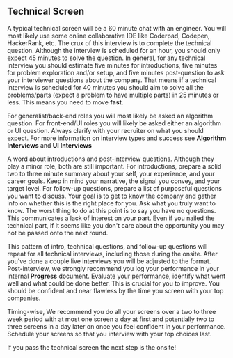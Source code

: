 ## Technical Screen

A typical technical screen will be a 60 minute chat with an engineer. You will most likely use some online collaborative IDE like Coderpad, Codepen, HackerRank, etc. The crux of this interview is to complete the technical question. Although the interview is scheduled for an hour, you should only expect 45 minutes to solve the question. In general, for any technical interview you should estimate five minutes for introductions, five minutes for problem exploration and/or setup, and five minutes post-question to ask your interviewer questions about the company. That means if a technical interview is scheduled for 40 minutes you should aim to solve all the problems/parts (expect a problem to have multiple parts) in 25 minutes or less. This means you need to move **fast**.

For generalist/back-end roles you will most likely be asked an algorithm question. For front-end/UI roles you will likely be asked either an algorithm or UI question. Always clarify with your recruiter on what you should expect. For more information on interview types and success see **Algorithm Interviews** and **UI Interviews**

A word about introductions and post-interview questions. Although they play a minor role, both are still important. For introductions, prepare a solid two to three minute summary about your self, your experience, and your career goals. Keep in mind your narrative, the signal you convey, and your target level. For follow-up questions, prepare a list of purposeful questions you want to discuss. Your goal is to get to know the company and gather info on whether this is the right place for you. Ask what you truly want to know. The worst thing to do at this point is to say you have no questions. This communicates a lack of interest on your part. Even if you nailed the technical part, if it seems like you don't care about the opportunity you may not be passed onto the next round.

This pattern of intro, technical questions, and follow-up questions will repeat for all technical interviews, including those during the onsite. After you've done a couple live interviews you will be adjusted to the format. Post-interview, we strongly recommend you log your performance in your internal **Progress** document. Evaluate your performance, identify what went well and what could be done better. This is crucial for you to improve. You should be confident and near flawless by the time you screen with your top companies.

Timing-wise, We recommend you do all your screens over a two to three week period with at most one screen a day at first and potentially two to three screens in a day later on once you feel confident in your performance. Schedule your screens so that you interview with your top choices last.

If you pass the technical screen the next step is the onsite!

